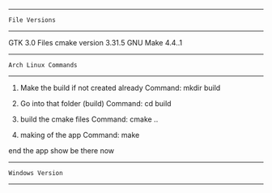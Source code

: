 ------------------------------
	File Versions
------------------------------
GTK 3.0 Files
cmake version 3.31.5
GNU Make 4.4..1

-------------------------------------------------
	Arch Linux Commands
-------------------------------------------------
1. Make the build if not created already
	Command: mkdir build

2. Go into that folder (build)
	Command: cd build 

3. build the cmake files
	Command: cmake ..

4. making of the app
	Command: make

end the app show be there now


-------------------------------------------------
	Windows Version 
-------------------------------------------------
